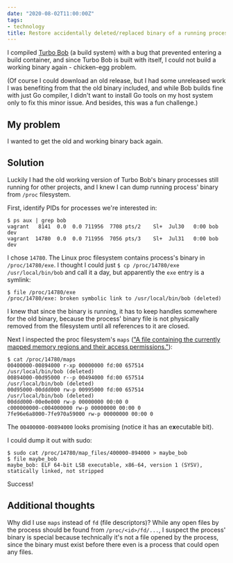 ```yaml
---
date: "2020-08-02T11:00:00Z"
tags:
- technology
title: Restore accidentally deleted/replaced binary of a running process
---
```


I compiled [Turbo Bob](https://github.com/function61/turbobob) (a build system) with a bug
that prevented entering a build container, and since Turbo Bob is built with itself,
I could not build a working binary again - chicken-egg problem.

(Of course I could download an old release, but I had some unreleased work I was benefiting
from that the old binary included, and while Bob builds fine with just Go compiler, I didn't
want to install Go tools on my host system only to fix this minor issue. And besides, this
was a fun challenge.)


My problem
----------

I wanted to get the old and working binary back again.


Solution
--------

Luckily I had the old working version of Turbo Bob's binary processes still running for
other projects, and I knew I can dump running process' binary from `/proc` filesystem.

First, identify PIDs for processes we're interested in:

	$ ps aux | grep bob
	vagrant   8141  0.0  0.0 711956  7708 pts/2    Sl+  Jul30   0:00 bob dev
	vagrant  14780  0.0  0.0 711956  7056 pts/3    Sl+  Jul31   0:00 bob dev

I chose `14780`. The Linux proc filesystem contains process's binary in `/proc/14780/exe`.
I thought I could just `$ cp /proc/14780/exe /usr/local/bin/bob` and call it a day, but
apparently the `exe` entry is a symlink:

	$ file /proc/14780/exe
	/proc/14780/exe: broken symbolic link to /usr/local/bin/bob (deleted)

I knew that since the binary is running, it has to keep handles somewhere for the old binary,
because the process' binary file is not physically removed from the filesystem until all
references to it are closed.

Next I inspected the proc filesystem's `maps` (["A file containing the currently mapped
memory regions and their access permissions."](https://man7.org/linux/man-pages/man5/proc.5.html)):

	$ cat /proc/14780/maps
	00400000-00894000 r-xp 00000000 fd:00 657514                             /usr/local/bin/bob (deleted)
	00894000-00d95000 r--p 00494000 fd:00 657514                             /usr/local/bin/bob (deleted)
	00d95000-00ddd000 rw-p 00995000 fd:00 657514                             /usr/local/bin/bob (deleted)
	00ddd000-00e0e000 rw-p 00000000 00:00 0
	c000000000-c004000000 rw-p 00000000 00:00 0
	7fe96e6a8000-7fe970a59000 rw-p 00000000 00:00 0

The `00400000-00894000` looks promising (notice it has an e**x**ecutable bit).

I could dump it out with sudo:

	$ sudo cat /proc/14780/map_files/400000-894000 > maybe_bob
	$ file maybe_bob
	maybe_bob: ELF 64-bit LSB executable, x86-64, version 1 (SYSV), statically linked, not stripped


Success!


Additional thoughts
-------------------

Why did I use `maps` instead of `fd` (file descriptors)? While any open files by the process
should be found from `/proc/<id>/fd/...`, I suspect the process' binary is special
because technically it's not a file opened by the process, since the binary must exist before
there even is a process that could open any files.

